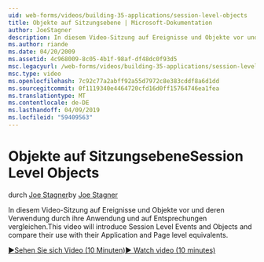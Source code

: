 ```yaml
---
uid: web-forms/videos/building-35-applications/session-level-objects
title: Objekte auf Sitzungsebene | Microsoft-Dokumentation
author: JoeStagner
description: In diesem Video-Sitzung auf Ereignisse und Objekte vor und deren Verwendung durch ihre Anwendung und auf Entsprechungen vergleichen.
ms.author: riande
ms.date: 04/20/2009
ms.assetid: 4c968009-8c05-4b1f-98af-df48dc0f93d5
msc.legacyurl: /web-forms/videos/building-35-applications/session-level-objects
msc.type: video
ms.openlocfilehash: 7c92c77a2abff92a55d7972c8e383cddf8a6d1dd
ms.sourcegitcommit: 0f1119340e4464720cfd16d0ff15764746ea1fea
ms.translationtype: MT
ms.contentlocale: de-DE
ms.lasthandoff: 04/09/2019
ms.locfileid: "59409563"
---
```

# <a name="session-level-objects"></a><span data-ttu-id="ac590-103">Objekte auf Sitzungsebene</span><span class="sxs-lookup"><span data-stu-id="ac590-103">Session Level Objects</span></span>

<span data-ttu-id="ac590-104">durch [Joe Stagner](https://github.com/JoeStagner)</span><span class="sxs-lookup"><span data-stu-id="ac590-104">by [Joe Stagner](https://github.com/JoeStagner)</span></span>

<span data-ttu-id="ac590-105">In diesem Video-Sitzung auf Ereignisse und Objekte vor und deren Verwendung durch ihre Anwendung und auf Entsprechungen vergleichen.</span><span class="sxs-lookup"><span data-stu-id="ac590-105">This video will introduce Session Level Events and Objects and compare their use with their Application and Page level equivalents.</span></span>

[<span data-ttu-id="ac590-106">&#9654;Sehen Sie sich Video (10 Minuten)</span><span class="sxs-lookup"><span data-stu-id="ac590-106">&#9654; Watch video (10 minutes)</span></span>](https://channel9.msdn.com/Blogs/ASP-NET-Site-Videos/session-level-objects)
